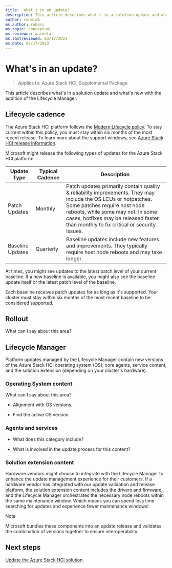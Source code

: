 ```yaml
---
title:  What's in an update?
description: This article describes what's in a solution update and what's new with the addition of the Lifecycle Manager.
author: ronmiab
ms.author: robess
ms.topic: conceptual
ms.reviewer: aaronfa
ms.lastreviewed: 03/17/2023
ms.date: 03/17/2023
---
```


# What's in an update?

> Applies to: Azure Stack HCI, Supplemental Package

This article describes what's in a solution update and what's new with the addition of the Lifecycle Manager.

## Lifecycle cadence

The Azure Stack HCI platform follows the [Modern Lifecycle policy](/lifecycle/policies/modern). To stay current within this policy, you must stay within six months of the most recent release. To learn more about the support windows, see [Azure Stack HCI release information](/azure-stack/hci/release-information).

Microsoft might release the following types of updates for the Azure Stack HCI platform:

|Update Type |Typical Cadence |Description |
|------------|----------------|------------|
|Patch Updates| Monthly |Patch updates primarily contain quality & reliability improvements. They may include the OS LCUs or hotpatches. Some patches require host node reboots, while some may not. In some cases, hotfixes may be released faster than monthly to fix critical or security issues.|
|Baseline Updates |Quarterly |Baseline updates include new features and improvements. They typically require host node reboots and may take longer.|

At times, you might see updates to the latest patch level of your current baseline. If a new baseline is available, you might also see the baseline update itself or the latest patch level of the baseline.

Each baseline receives patch updates for as long as it's supported. Your cluster must stay within six months of the most recent baseline to be considered supported.

## Rollout

What can I say about this area?

## Lifecycle Manager

Platform updates managed by the Lifecycle Manager contain new versions of the Azure Stack HCI operating system (OS), core agents, service content, and the solution extension (depending on your cluster's hardware).

### Operating System content

What can I say about this area?

- Alignment with OS versions.

- Find the active OS version.

### Agents and services

- What does this category include?

- What is involved in the update process for this content?

### Solution extension content

Hardware vendors might choose to integrate with the Lifecycle Manager to enhance the update management experience for their customers. If a hardware vendor has integrated with our update validation and release platform, the solution extension content includes the drivers and firmware, and the Lifecycle Manager orchestrates the necessary node reboots within the same maintenance window. Which means you can spend less time searching for updates and experience fewer maintenance windows!

> [!NOTE]
> Microsoft bundles these components into an update release and validates the combination of versions together to ensure interoperability.

## Next steps

[Update the Azure Stack HCI solution](update-azure-stack-hci-solution.md).
